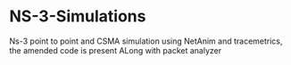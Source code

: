 # NS-3-Simulations
Ns-3 point to point and CSMA simulation using  NetAnim and tracemetrics, the amended code is present
ALong with packet analyzer
